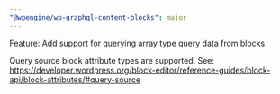 ```yaml
---
"@wpengine/wp-graphql-content-blocks": major
---
```


Feature: Add support for querying array type query data from blocks

Query source block attribute types are supported. See: https://developer.wordpress.org/block-editor/reference-guides/block-api/block-attributes/#query-source
